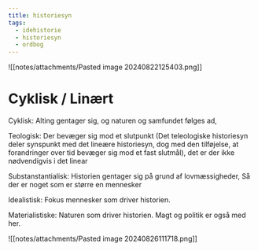 ```yaml
---
title: historiesyn
tags:
  - idehistorie
  - historiesyn
  - ordbog
---
```

![[notes/attachments/Pasted image 20240822125403.png]]


# Cyklisk / Linært
Cyklisk: Alting gentager sig, og naturen og samfundet følges ad, 

Teologisk: Der bevæger sig mod et slutpunkt (Det teleologiske historiesyn deler synspunkt med det lineære historiesyn, dog med den tilføjelse, at forandringer over tid bevæger sig mod et fast slutmål), det er der ikke nødvendigvis i det linear

Substanstantialisk: Historien gentager sig på grund af lovmæssigheder, Så der er noget som er større en mennesker

Idealistisk: Fokus mennesker som driver historien.

Materialistiske: Naturen som driver historien. Magt og politik er også med her.

![[notes/attachments/Pasted image 20240826111718.png]]
